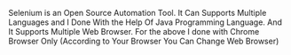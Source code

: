 Selenium is an Open Source Automation Tool. It Can Supports Multiple Languages and I Done With the Help Of Java Programming Language. And It Supports Multiple Web Browser.
For the above I done with Chrome Browser Only (According to Your Browser You Can Change Web Browser)
